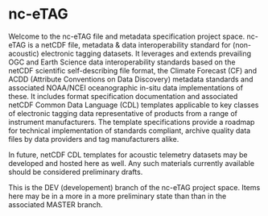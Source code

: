 # nc-eTAG
Welcome to the nc-eTAG file and metadata specification project space.
nc-eTAG is a netCDF file, metadata &amp; data interoperability standard for (non-acoustic) electronic tagging datasets.
It leverages and extends prevailing OGC and Earth Science data interoperability standards based on the netCDF scientific self-describing
file format, the Climate Forecast (CF) and ACDD (Attribute Conventions on Data Discovery) metadata standards and associated NOAA/NCEI oceanographic in-situ
data implementations of these. It includes format specification documentation and associated netCDF Common Data Language (CDL) templates applicable to key classes 
of electronic tagging data representative of products from a range of instrument manufacturers.  The template specifications provide
a roadmap for technical implementation of standards compliant, archive quality data files by data providers and tag manufacturers alike.

In future, netCDF CDL templates for acoustic telemetry datasets may be developed and hosted here as well.  Any such materials currently available should be considered preliminary drafts.

This is the DEV (developement) branch of the nc-eTAG project space.  Items here may be in a more in a more preliminary state than than in the associated MASTER branch.
